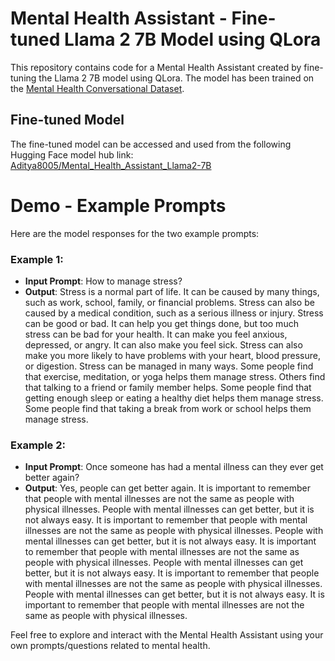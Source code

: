 # Mental Health Assistant - Fine-tuned Llama 2 7B Model using QLora

This repository contains code for a Mental Health Assistant created by fine-tuning the Llama 2 7B model using QLora. The model has been trained on the [Mental Health Conversational Dataset](https://huggingface.co/datasets/heliosbrahma/mental_health_conversational_dataset).

## Fine-tuned Model

The fine-tuned model can be accessed and used from the following Hugging Face model hub link: [Aditya8005/Mental_Health_Assistant_Llama2-7B](https://huggingface.co/Aditya8005/Mental_Health_Assistant_Llama2-7B)

# Demo - Example Prompts

Here are the model responses for the two example prompts:

### Example 1:

- **Input Prompt**: How to manage stress?
- **Output**: Stress is a normal part of life. It can be caused by many things, such as work, school, family, or financial problems. Stress can also be caused by a medical condition, such as a serious illness or injury. Stress can be good or bad. It can help you get things done, but too much stress can be bad for your health. It can make you feel anxious, depressed, or angry. It can also make you feel sick. Stress can also make you more likely to have problems with your heart, blood pressure, or digestion. Stress can be managed in many ways. Some people find that exercise, meditation, or yoga helps them manage stress. Others find that talking to a friend or family member helps. Some people find that getting enough sleep or eating a healthy diet helps them manage stress. Some people find that taking a break from work or school helps them manage stress.

### Example 2:

- **Input Prompt**: Once someone has had a mental illness can they ever get better again?
- **Output**: Yes, people can get better again. It is important to remember that people with mental illnesses are not the same as people with physical illnesses. People with mental illnesses can get better, but it is not always easy. It is important to remember that people with mental illnesses are not the same as people with physical illnesses. People with mental illnesses can get better, but it is not always easy. It is important to remember that people with mental illnesses are not the same as people with physical illnesses. People with mental illnesses can get better, but it is not always easy. It is important to remember that people with mental illnesses are not the same as people with physical illnesses. People with mental illnesses can get better, but it is not always easy. It is important to remember that people with mental illnesses are not the same as people with physical illnesses.

Feel free to explore and interact with the Mental Health Assistant using your own prompts/questions related to mental health.
